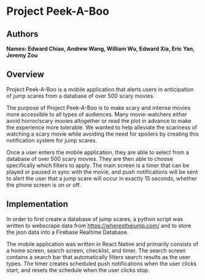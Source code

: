 # Project Peek-A-Boo

## Authors
**Names:  Edward Chiao, Andrew Wang, William Wu, Edward Xia, Eric Yan, Jeremy Zou**

## Overview
Project Peek-A-Boo is a mobile application that alerts users in anticipation of jump scares from a database of over 500 scary movies.

The purpose of Project Peek-A-Boo is to make scary and intense movies more accessible to all types of audiences. Many movie-watchers
either avoid horror/scary movies altogether or read the plot in advance to make the experience more tolerable. We wanted to help
alleviate the scariness of watching a scary movie while avoiding the need for spoilers by creating this notification system for jump scares.

Once a user enters the mobile application, they are able to select from a database of over 500 scary movies. They are then able to
choose specifically which filters to apply. The main screen is a timer that can be played or paused in sync with the movie, and push
notifications will be sent to alert the user that a jump scare will occur in exactly 15 seconds, whether the phone screen is on or off.

## Implementation
In order to first create a database of jump scares, a python script was written to webscrape data from https://wheresthejump.com/ and to 
store the json data into a Firebase Realtime Database.

The mobile application was written in React Native and primarily consists of a home screen, search screen, checklist, and timer. The
search screen contains a search bar that automatically filters search results as the user types. The timer creates scheduled push
notifications when the user clicks start, and resets the schedule when the user clicks stop.
